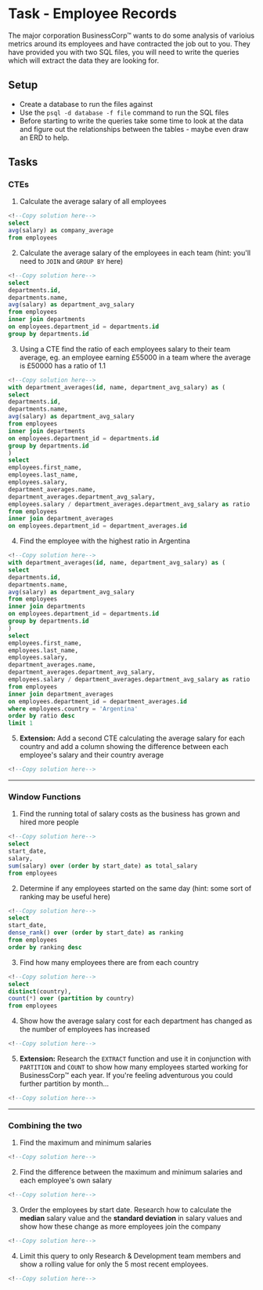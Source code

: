 # Task - Employee Records

The major corporation BusinessCorp&#8482; wants to do some analysis of varioius metrics around its employees and have contracted the job out to you. They have provided you with two SQL files, you will need to write the queries which will extract the data they are looking for.

## Setup

- Create a database to run the files against
- Use the `psql -d database -f file` command to run the SQL files
- Before starting to write the queries take some time to look at the data and figure out the relationships between the tables - maybe even draw an ERD to help.

## Tasks

### CTEs

1) Calculate the average salary of all employees

```sql
<!--Copy solution here-->
select
avg(salary) as company_average
from employees
```

2) Calculate the average salary of the employees in each team (hint: you'll need to `JOIN` and `GROUP BY` here)

```sql
<!--Copy solution here-->
select
departments.id,
departments.name,
avg(salary) as department_avg_salary
from employees
inner join departments
on employees.department_id = departments.id
group by departments.id

```

3) Using a CTE find the ratio of each employees salary to their team average, eg. an employee earning £55000 in a team where the average is £50000 has a ratio of 1.1

```sql
<!--Copy solution here-->
with department_averages(id, name, department_avg_salary) as (
select
departments.id,
departments.name,
avg(salary) as department_avg_salary
from employees
inner join departments
on employees.department_id = departments.id
group by departments.id
)
select
employees.first_name,
employees.last_name,
employees.salary,
department_averages.name,
department_averages.department_avg_salary,
employees.salary / department_averages.department_avg_salary as ratio
from employees
inner join department_averages
on employees.department_id = department_averages.id
```

4) Find the employee with the highest ratio in Argentina

```sql
<!--Copy solution here-->
with department_averages(id, name, department_avg_salary) as (
select
departments.id,
departments.name,
avg(salary) as department_avg_salary
from employees
inner join departments
on employees.department_id = departments.id
group by departments.id
)
select
employees.first_name,
employees.last_name,
employees.salary,
department_averages.name,
department_averages.department_avg_salary,
employees.salary / department_averages.department_avg_salary as ratio
from employees
inner join department_averages
on employees.department_id = department_averages.id
where employees.country = 'Argentina'
order by ratio desc
limit 1
```

5) **Extension:** Add a second CTE calculating the average salary for each country and add a column showing the difference between each employee's salary and their country average

```sql
<!--Copy solution here-->
```

---

### Window Functions

1) Find the running total of salary costs as the business has grown and hired more people

```sql
<!--Copy solution here-->
select
start_date,
salary,
sum(salary) over (order by start_date) as total_salary
from employees
```

2) Determine if any employees started on the same day (hint: some sort of ranking may be useful here)

```sql
<!--Copy solution here-->
select
start_date,
dense_rank() over (order by start_date) as ranking
from employees
order by ranking desc

```

3) Find how many employees there are from each country

```sql
<!--Copy solution here-->
select
distinct(country),
count(*) over (partition by country)
from employees
```

4) Show how the average salary cost for each department has changed as the number of employees has increased

```sql
<!--Copy solution here-->
```

5) **Extension:** Research the `EXTRACT` function and use it in conjunction with `PARTITION` and `COUNT` to show how many employees started working for BusinessCorp&#8482; each year. If you're feeling adventurous you could further partition by month...

```sql
<!--Copy solution here-->
```

---

### Combining the two

1) Find the maximum and minimum salaries

```sql
<!--Copy solution here-->
```

2) Find the difference between the maximum and minimum salaries and each employee's own salary

```sql
<!--Copy solution here-->
```

3) Order the employees by start date. Research how to calculate the **median** salary value and the **standard deviation** in salary values and show how these change as more employees join the company

```sql
<!--Copy solution here-->
```

4) Limit this query to only Research & Development team members and show a rolling value for only the 5 most recent employees.

```sql
<!--Copy solution here-->
```

